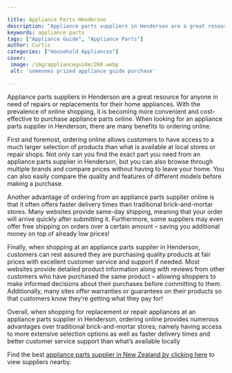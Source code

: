 ```yaml
---

title: Appliance Parts Henderson
description: "Appliance parts suppliers in Henderson are a great resource for anyone in need of repairs or replacements for their home appliance...learn about it in this post"
keywords: appliance parts
tags: ["Appliance Guide", "Appliance Parts"]
author: Curtis
categories: ["Household Appliances"]
cover: 
 image: /img/applianceguide/260.webp
 alt: 'someones prized appliance guide purchase'

---
```


Appliance parts suppliers in Henderson are a great resource for anyone in need of repairs or replacements for their home appliances. With the prevalence of online shopping, it is becoming more convenient and cost-effective to purchase appliance parts online. When looking for an appliance parts supplier in Henderson, there are many benefits to ordering online. 

First and foremost, ordering online allows customers to have access to a much larger selection of products than what is available at local stores or repair shops. Not only can you find the exact part you need from an appliance parts supplier in Henderson, but you can also browse through multiple brands and compare prices without having to leave your home. You can also easily compare the quality and features of different models before making a purchase. 

Another advantage of ordering from an appliance parts supplier online is that it often offers faster delivery times than traditional brick-and-mortar stores. Many websites provide same-day shipping, meaning that your order will arrive quickly after submitting it. Furthermore, some suppliers may even offer free shipping on orders over a certain amount – saving you additional money on top of already low prices! 

Finally, when shopping at an appliance parts supplier in Henderson, customers can rest assured they are purchasing quality products at fair prices with excellent customer service and support if needed. Most websites provide detailed product information along with reviews from other customers who have purchased the same product – allowing shoppers to make informed decisions about their purchases before committing to them. Additionally, many sites offer warranties or guarantees on their products so that customers know they’re getting what they pay for! 

Overall, when shopping for replacement or repair appliances at an appliance parts supplier in Henderson, ordering online provides numerous advantages over traditional brick-and-mortar stores; namely having access to more extensive selection options as well as faster delivery times and better customer service support than what’s available locally

Find the best <a href="/pages/appliance-parts-suppliers/new-zealand/">appliance parts supplier in New Zealand by clicking here</a> to view suppliers nearby.
